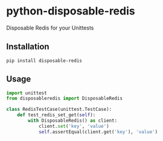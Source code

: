 # python-disposable-redis

Disposable Redis for your Unittests

## Installation

`pip install disposable-redis`

## Usage

```python
import unittest
from disposableredis import DisposableRedis

class RedisTestCase(unittest.TestCase):
    def test_redis_set_get(self):
        with DisposableRedis() as client:
            client.set('key', 'value')
            self.assertEqual(client.get('key'), 'value')
```
